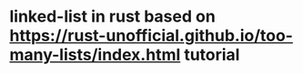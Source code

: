 # linked-list in rust based on https://rust-unofficial.github.io/too-many-lists/index.html tutorial
